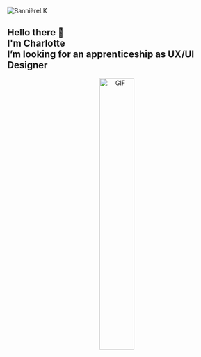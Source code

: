 ![BannièreLK](https://github.com/user-attachments/assets/3f36eb5c-6525-4c67-b3fc-bcc20c53ba50)

## Hello there 👋 <br> I'm Charlotte <br> I’m looking for an apprenticeship as UX/UI Designer 

<p align="center">
  <img align="center" width="40%" alt="GIF" src="https://i.giphy.com/media/v1.Y2lkPTc5MGI3NjExOWNiNmRicDVqbWozNGV4ZTFmczF5a3prMGZ2Zm03ZHp5azZ4ZWx6ZCZlcD12MV9pbnRlcm5hbF9naWZfYnlfaWQmY3Q9Zw/3oKIPnAiaMCws8nOsE/giphy.gif"/>
</p>

<!--
**Cha-Dbs/Cha-Dbs** is a ✨ _special_ ✨ repository because its `README.md` (this file) appears on your GitHub profile.

Here are some ideas to get you started:

- 🔭 I’m currently working on ...
- 🌱 I’m currently learning ...
- 👯 I’m looking to collaborate on ...
- 🤔 I’m looking for help with ...
- 💬 Ask me about ...
- 📫 How to reach me: ...
- 😄 Pronouns: ...
- ⚡ Fun fact: ...
-->
